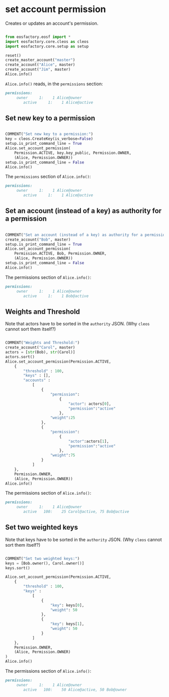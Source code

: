 # set account permission

Creates or updates an account's permission.

```python

from eosfactory.eosf import *
import eosfactory.core.cleos as cleos
import eosfactory.core.setup as setup

reset()
create_master_account("master")
create_account("Alice", master)
create_account("Jim", master)
Alice.info()

```

`Alice.info()` reads, in the `permissions` section:

```md
permissions:
     owner     1:    1 Alice@owner
        active     1:    1 Alice@active
```

## Set new key to a permission
```python

COMMENT("Set new key to a permission:")
key = cleos.CreateKey(is_verbose=False)
setup.is_print_command_line = True
Alice.set_account_permission(
    Permission.ACTIVE, key.key_public, Permission.OWNER, 
    (Alice, Permission.OWNER))
setup.is_print_command_line = False
Alice.info()

```

The `permissions` section of `Alice.info()`:

```md
permissions:
     owner     1:    1 Alice@owner
        active     1:    1 Alice@active
```

## Set an account (instead of a key) as authority for a permission
```python

COMMENT("Set an account (instead of a key) as authority for a permission:")
create_account("Bob", master)
setup.is_print_command_line = True
Alice.set_account_permission(
    Permission.ACTIVE, Bob, Permission.OWNER, 
    (Alice, Permission.OWNER))
setup.is_print_command_line = False
Alice.info()

```

The permissions section of `Alice.info()`:

```md
permissions:
     owner     1:    1 Alice@owner
        active     1:    1 Bob@active
```

## Weights and Threshold

Note that actors have to be sorted in the ``authority`` JSON. (Why ``cleos`` cannot sort them itself?)

```python

COMMENT("Weights and Threshold:")
create_account("Carol", master)
actors = [str(Bob), str(Carol)]
actors.sort()
Alice.set_account_permission(Permission.ACTIVE,
    {
        "threshold" : 100, 
        "keys" : [], 
        "accounts" : 
            [
                {
                    "permission":
                        {
                            "actor": actors[0],
                            "permission":"active"
                        },
                    "weight":25
                }, 
                {	
                    "permission":
                        {
                            "actor":actors[1],
                            "permission":"active"
                        },
                    "weight":75
                }
            ]
    },
    Permission.OWNER,
    (Alice, Permission.OWNER))
Alice.info()

```
The permissions section of `Alice.info()`:
```md
permissions:
     owner     1:    1 Alice@owner
        active   100:    25 Carol@active, 75 Bob@active
```

## Set two weighted keys

Note that keys have to be sorted in the ``authority`` JSON. (Why ``cleos`` cannot sort them itself?)
```python

COMMENT("Set two weighted keys:")
keys = [Bob.owner(), Carol.owner()]
keys.sort()

Alice.set_account_permission(Permission.ACTIVE,
    {
        "threshold" : 100, 
        "keys" : 
            [
                {
                    "key": keys[0],
                    "weight": 50
                },
                {
                    "key": keys[1],
                    "weight": 50
                }                    
            ]
    },
    Permission.OWNER,
    (Alice, Permission.OWNER)
)
Alice.info()

```
The permissions section of `Alice.info()`:

```md
permissions:
     owner     1:    1 Alice@owner
        active   100:    50 Alice@active, 50 Bob@owner
```

